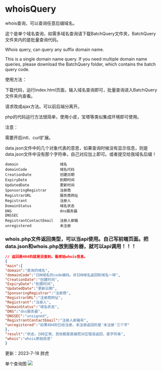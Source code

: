 # whoisQuery

whois查询，可以查询任意后缀域名。

这个是单个域名查询，如需多域名查询请下载BatchQuery文件夹，BatchQuery文件夹内的是批量查询代码。

Whois query, can query any suffix domain name.

This is a single domain name query. If you need multiple domain name queries, please download the BatchQuery folder, which contains the batch query code.

使用方法：

下载代码，运行index.html页面，输入域名查询即可，批量查询进入BatchQuery文件夹内查看。

请求改成ajax方法。可以前后端分离开。

php的代码运行方法很简单，使用小皮，宝塔等类似集成环境即可使用。

注意：

需要开启intl、curl扩展。

data.json文件中的几个对象代表的意思，如果查询时候没有显示信息，则是data.json文件中没有那个字符串，自己对应加上即可。或者提交给我域名后缀！
``` 
domain                   域名
domainCode               域名代码
CreationDate             创建日期
ExpiryDate               到期时间
UpdatedDate              更新时间
SponsoringRegistrar      注册商
RegistrarURL             服务商网址
Registrant               注册人
DomainStatus             域名状态
DNS                      dns服务器
DNSSEC
RegistrantContactEmail   注册人邮箱
unregistered             未注册
```

### whois.php文件返回类型，可以当api使用。自己写前端页面。把data.json和whois.php放到服务器，就可以api调用！！！

``` json
// 返回是404的就是没查到。看原始whois信息。
{
"main":{
"domain":"查询的域名",
"domainCode":"IDN域名的code编码。非IDN域名返回和域名一样",
"CreationDate":"创建时间",
"ExpiryDate":"到期时间",
"UpdatedDate":"更新日期",
"SponsoringRegistrar":"注册商",
"RegistrarURL":"注册商网址",
"Registrant":"注册人",
"DomainStatus":"域名状态",
"DNS":"dns服务器",
"DNSSEC":"unsigned",
"RegistrantContactEmail":"注册人邮箱号",
"unregistered":"如果404则已经注册，未注册返回的是'未注册'三个字"
},
"result":"状态，200正常，其他都是直接把对应错误返回，是字符串",
"whois":"whois原始信息"
}
```



更新：2023-7-18 胖虎

单个查询图
![](https://cdnjson.com/images/2023/07/18/whois.png)
